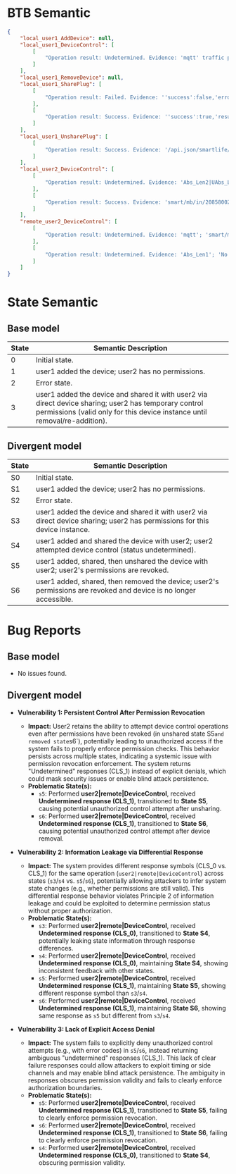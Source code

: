 # BTB Semantic
```json
{
    "local_user1_AddDevice": null,
    "local_user1_DeviceControl": [
        [
            "Operation result: Undetermined. Evidence: 'mqtt' traffic patterns; 'smart/mb/in/208580022462ab36ab23'. Reason: Consistent MQTT traffic patterns detected with device-specific routing (smart/mb/in/208580022462ab36ab23), but payload analysis shows no explicit success/failure indicators. Majority consensus confirms insufficient evidence for status determination."
        ]
    ],
    "local_user1_RemoveDevice": null,
    "local_user1_SharePlug": [
        [
            "Operation result: Failed. Evidence: ''success':false,'errorCode':'REPETITION_SHARE''. Reason: Consistent error code indicates device was already shared with the user"
        ],
        [
            "Operation result: Success. Evidence: ''success':true,'result':{'receiverName':'user2'}'. Reason: Payload confirms successful device sharing with user2"
        ]
    ],
    "local_user1_UnsharePlug": [
        [
            "Operation result: Success. Evidence: '/api.json/smartlife/m/sharing/device/remove|||||FPSPER{'result':true,'t':|-----------|,'success':true,'status':'ok'}'. Reason: Consistent success confirmation across all reports with HTTP 200 response, explicit 'result:true', 'success:true', and 'status:ok' in device removal operation."
        ]
    ],
    "local_user2_DeviceControl": [
        [
            "Operation result: Undetermined. Evidence: 'Abs_Len2|UAbs_Len12|w3.3Abs_Len115|U'; 'device_0||tcp||||||0x00000018|135|FPSPERAbs_Len2|UAbs_Len12|w3.3Abs_Len115|U'. Reason: No decisive payload evidence or clear traffic pattern for DeviceControl operation, with consistent observation of ambiguous length patterns and TCP session metadata."
        ],
        [
            "Operation result: Success. Evidence: 'smart/mb/in/208580022462ab36ab23'; 'user2_local||mqtt||||0x00000030|smart/mb/in/208580022462ab36ab23|||FPSPER2.2Abs_Len124|'. Reason: MQTT control channel established with device-specific topic pattern (smart/mb/in/208580022462ab36ab23) and sustained flow characteristics, confirmed across multiple observations with protocol-specific metadata."
        ]
    ],
    "remote_user2_DeviceControl": [
        [
            "Operation result: Undetermined. Evidence: 'mqtt'; 'smart/mb/in/208580022462ab36ab23'. Reason: MQTT traffic detected with device-specific topic but lacks explicit success/failure indicators in payload (majority consensus). Minority evidence suggests possible success interpretation from sustained data flow."
        ],
        [
            "Operation result: Undetermined. Evidence: 'Abs_Len1'; 'No relevant payload'. Reason: Empty MQTT packets provide insufficient payload data for operation status determination (unanimous consensus)."
        ]
    ]
}
```

# State Semantic
## Base model
| State | Semantic Description |  
|-------|----------------------|  
| 0     | Initial state. |  
| 1     | user1 added the device; user2 has no permissions. |  
| 2     | Error state. |  
| 3     | user1 added the device and shared it with user2 via direct device sharing; user2 has temporary control permissions (valid only for this device instance until removal/re-addition). |

## Divergent model
| State | Semantic Description |
|-------|----------------------|
| S0    | Initial state. |
| S1    | user1 added the device; user2 has no permissions. |
| S2    | Error state. |
| S3    | user1 added the device and shared it with user2 via direct device sharing; user2 has permissions for this device instance. |
| S4    | user1 added and shared the device with user2; user2 attempted device control (status undetermined). |
| S5    | user1 added, shared, then unshared the device with user2; user2's permissions are revoked. |
| S6    | user1 added, shared, then removed the device; user2's permissions are revoked and device is no longer accessible. |

# Bug Reports
## Base model
* No issues found.

## Divergent model
* **Vulnerability 1: Persistent Control After Permission Revocation**
    * **Impact:** User2 retains the ability to attempt device control operations even after permissions have been revoked (in unshared state S5` and removed state `s6`), potentially leading to unauthorized access if the system fails to properly enforce permission checks. This behavior persists across multiple states, indicating a systemic issue with permission revocation enforcement. The system returns "Undetermined" responses (CLS_1) instead of explicit denials, which could mask security issues or enable blind attack persistence.
    * **Problematic State(s):**
        * `s5`: Performed **user2|remote|DeviceControl**, received **Undetermined response (CLS_1)**, transitioned to **State S5**, causing potential unauthorized control attempt after unsharing.
        * `s6`: Performed **user2|remote|DeviceControl**, received **Undetermined response (CLS_1)**, transitioned to **State S6**, causing potential unauthorized control attempt after device removal.

* **Vulnerability 2: Information Leakage via Differential Response**
    * **Impact:** The system provides different response symbols (CLS_0 vs. CLS_1) for the same operation (`user2|remote|DeviceControl`) across states (`s3`/`s4` vs. `s5`/`s6`), potentially allowing attackers to infer system state changes (e.g., whether permissions are still valid). This differential response behavior violates Principle 2 of information leakage and could be exploited to determine permission status without proper authorization.
    * **Problematic State(s):**
        * `s3`: Performed **user2|remote|DeviceControl**, received **Undetermined response (CLS_0)**, transitioned to **State S4**, potentially leaking state information through response differences.
        * `s4`: Performed **user2|remote|DeviceControl**, received **Undetermined response (CLS_0)**, maintaining **State S4**, showing inconsistent feedback with other states.
        * `s5`: Performed **user2|remote|DeviceControl**, received **Undetermined response (CLS_1)**, maintaining **State S5**, showing different response symbol than `s3`/`s4`.
        * `s6`: Performed **user2|remote|DeviceControl**, received **Undetermined response (CLS_1)**, maintaining **State S6**, showing same response as `s5` but different from `s3`/`s4`.

* **Vulnerability 3: Lack of Explicit Access Denial**
    * **Impact:** The system fails to explicitly deny unauthorized control attempts (e.g., with error codes) in `s5`/`s6`, instead returning ambiguous "undetermined" responses (CLS_1). This lack of clear failure responses could allow attackers to exploit timing or side channels and may enable blind attack persistence. The ambiguity in responses obscures permission validity and fails to clearly enforce authorization boundaries.
    * **Problematic State(s):**
        * `s5`: Performed **user2|remote|DeviceControl**, received **Undetermined response (CLS_1)**, transitioned to **State S5**, failing to clearly enforce permission revocation.
        * `s6`: Performed **user2|remote|DeviceControl**, received **Undetermined response (CLS_1)**, transitioned to **State S6**, failing to clearly enforce permission revocation.
        * `s4`: Performed **user2|remote|DeviceControl**, received **Undetermined response (CLS_0)**, transitioned to **State S4**, obscuring permission validity.